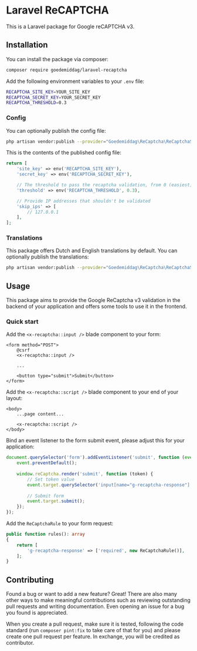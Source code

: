 # Laravel ReCAPTCHA

This is a Laravel package for Google reCAPTCHA v3.

## Installation

You can install the package via composer:

```bash
composer require goedemiddag/laravel-recaptcha
```

Add the following environment variables to your `.env` file:

```bash
RECAPTCHA_SITE_KEY=YOUR_SITE_KEY
RECAPTCHA_SECRET_KEY=YOUR_SECRET_KEY
RECAPTCHA_THRESHOLD=0.3
```

### Config

You can optionally publish the config file:

```bash
php artisan vendor:publish --provider="Goedemiddag\ReCaptcha\ReCaptchaServiceProvider" --tag="recaptcha-config"
```

This is the contents of the published config file:

```php
return [
    'site_key' => env('RECAPTCHA_SITE_KEY'),
    'secret_key' => env('RECAPTCHA_SECRET_KEY'),

    // The threshold to pass the recaptcha validation, from 0 (easiest) to 1 (hardest)
    'threshold' => env('RECAPTCHA_THRESHOLD', 0.3),

    // Provide IP addresses that shouldn't be validated
    'skip_ips' => [
        // 127.0.0.1
    ],
];
```

### Translations

This package offers Dutch and English translations by default. You can optionally publish the translations:

```bash
php artisan vendor:publish --provider="Goedemiddag\ReCaptcha\ReCaptchaServiceProvider" --tag="recaptcha-lang"
```

## Usage

This package aims to provide the Google ReCaptcha v3 validation in the backend of your application and offers some tools to use it in the frontend.

### Quick start

Add the `<x-recaptcha::input />` blade component to your form:

```bladehtml
<form method="POST">
    @csrf
    <x-recaptcha::input />
    
    ... 
    
    <button type="submit">Submit</button>
</form>
```

Add the `<x-recaptcha::script />` blade component to your end of your layout:

```bladehtml
<body>
    ...page content...

    <x-recaptcha::script />
</body>
```

Bind an event listener to the form submit event, please adjust this for your application:

```js
document.querySelector('form').addEventListener('submit', function (event) {
    event.preventDefault();
    
    window.reCaptcha.render('submit', function (token) {        
        // Set token value
        event.target.querySelector('input[name="g-recaptcha-response"]').value = token;
        
        // Submit form
        event.target.submit();        
    });
});
```

Add the `ReCaptchaRule` to your form request:

```php
public function rules(): array
{
    return [
        'g-recaptcha-response' => ['required', new ReCaptchaRule()],
    ];
}
```

## Contributing

Found a bug or want to add a new feature? Great! There are also many other ways to make meaningful contributions such as reviewing outstanding pull requests and writing documentation. Even opening an issue for a bug you found is appreciated.

When you create a pull request, make sure it is tested, following the code standard (run `composer pint:fix` to take care of that for you) and please create one pull request per feature. In exchange, you will be credited as contributor.
